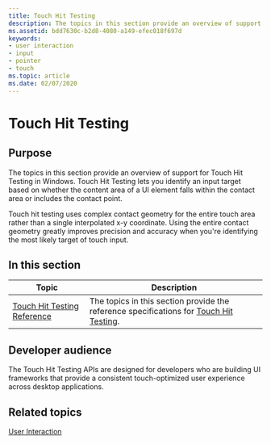 ```yaml
---
title: Touch Hit Testing
description: The topics in this section provide an overview of support for Touch Hit Testing in Windows 8.
ms.assetid: bdd7630c-b2d8-4080-a149-efec018f697d
keywords:
- user interaction
- input
- pointer
- touch
ms.topic: article
ms.date: 02/07/2020
---
```


# Touch Hit Testing

## Purpose

The topics in this section provide an overview of support for Touch Hit Testing in Windows. Touch Hit Testing lets you identify an input target based on whether the content area of a UI element falls within the contact area or includes the contact point.

Touch hit testing uses complex contact geometry for the entire touch area rather than a single interpolated x-y coordinate. Using the entire contact geometry greatly improves precision and accuracy when you're identifying the most likely target of touch input.

## In this section

| Topic | Description |
| --- | --- |
| [Touch Hit Testing Reference](touchhittest-reference.md)<br/> | The topics in this section provide the reference specifications for [Touch Hit Testing](touch-hit-testing-portal.md).<br/> |

## Developer audience

The Touch Hit Testing APIs are designed for developers who are building UI frameworks that provide a consistent touch-optimized user experience across desktop applications.

## Related topics

[User Interaction](../user-interaction.md)

